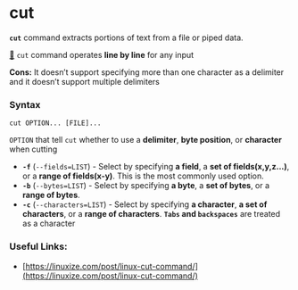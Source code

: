# cut

**`cut`** command extracts portions of text from a file or piped data.

[🧠](https://emojipedia.org/brain/) `cut` command operates **line by line** for any input

**Cons:** It doesn’t support specifying more than one character as a delimiter and it doesn’t support multiple delimiters

### Syntax

```text
cut OPTION... [FILE]...
```

 `OPTION` that tell `cut` whether to use a **delimiter**, **byte position**, or **character** when cutting

* **`-f`** \(`--fields=LIST`\) - Select by specifying **a field**, a **set of fields\(x,y,z...\)**, or a **range of fields\(x-y\)**. This is the most commonly used option.
* **`-b`** \(`--bytes=LIST`\) - Select by specifying **a byte**, a **set of bytes**, or a **range of bytes**.
* **`-c`** \(`--characters=LIST`\) - Select by specifying **a character**, **a set of characters**, or a **range of characters**.  **`Tabs` and `backspaces`** are treated as a character

### Useful Links:

* [https://linuxize.com/post/linux-cut-command/](https://linuxize.com/post/linux-cut-command/)

